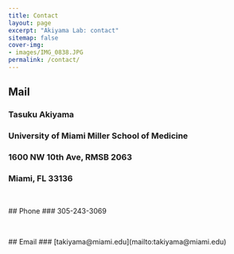 ```yaml
---
title: Contact
layout: page
excerpt: "Akiyama Lab: contact"
sitemap: false
cover-img: 
- images/IMG_0838.JPG
permalink: /contact/
---
```


## Mail   
### Tasuku Akiyama  
### University of Miami Miller School of Medicine    
### 1600 NW 10th Ave, RMSB 2063   
### Miami, FL 33136
<p>&nbsp;</p>
## Phone  
### 305-243-3069
<p>&nbsp;</p>
## Email  
### [takiyama@miami.edu](mailto:takiyama@miami.edu)
